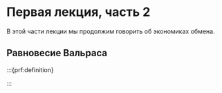 # Первая лекция, часть 2

В этой части лекции мы продолжим говорить об экономиках обмена.

## Равновесие Вальраса

:::{prf:definition}

<!-- **Равновесием вальраса** в экономике обмена называется допустимое состояние, такое что потреблений $\{x_{ik}\}_{i \in I, k \in K}$, а также вектор цен $\vec p$, такой что каждый потребитель достигает максимума полезности на бюджетном оограничении с бюджетом, полученным от продажи своих начальных запасов, то есть  -->
<!-- 
$$\vec x_i \in \argmax U_i(*) \quad s.t. \quad \vec p \cdot * \leqslant \vec p \cdot  \vec w_i$$

для каждого агентa $i \in I$.  -->

:::